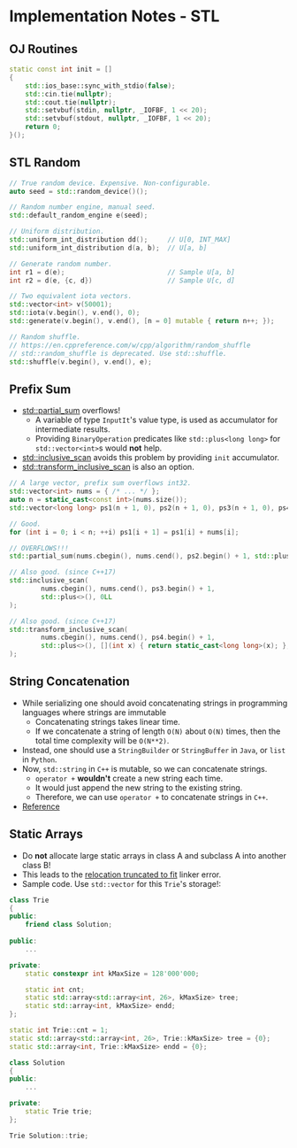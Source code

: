 # Implementation Notes - STL



## OJ Routines

```c++
static const int init = []
{
    std::ios_base::sync_with_stdio(false);
    std::cin.tie(nullptr);
    std::cout.tie(nullptr);
    std::setvbuf(stdin, nullptr, _IOFBF, 1 << 20);
    std::setvbuf(stdout, nullptr, _IOFBF, 1 << 20);
    return 0;
}();
```



## STL Random

```c++
// True random device. Expensive. Non-configurable. 
auto seed = std::random_device()();

// Random number engine, manual seed. 
std::default_random_engine e(seed);

// Uniform distribution. 
std::uniform_int_distribution dd();     // U[0, INT_MAX]
std::uniform_int_distribution d(a, b);  // U[a, b]

// Generate random number. 
int r1 = d(e);                          // Sample U[a, b]
int r2 = d(e, {c, d})                   // Sample U[c, d]

// Two equivalent iota vectors. 
std::vector<int> v(50001);
std::iota(v.begin(), v.end(), 0);
std::generate(v.begin(), v.end(), [n = 0] mutable { return n++; });

// Random shuffle. 
// https://en.cppreference.com/w/cpp/algorithm/random_shuffle
// std::random_shuffle is deprecated. Use std::shuffle. 
std::shuffle(v.begin(), v.end(), e);
```



## Prefix Sum

- [std::partial_sum](https://en.cppreference.com/w/cpp/algorithm/partial_sum) overflows!
  - A variable of type `InputIt`'s value type, is used as accumulator for intermediate results.
  - Providing `BinaryOperation` predicates like `std::plus<long long>` for `std::vector<int>`s would **not** help.
- [std::inclusive_scan](https://en.cppreference.com/w/cpp/algorithm/inclusive_scan) avoids this problem by providing `init` accumulator.
- [std::transform_inclusive_scan](https://en.cppreference.com/w/cpp/algorithm/transform_inclusive_scan) is also an option. 
```c++
// A large vector, prefix sum overflows int32. 
std::vector<int> nums = { /* ... */ };
auto n = static_cast<const int>(nums.size());
std::vector<long long> ps1(n + 1, 0), ps2(n + 1, 0), ps3(n + 1, 0), ps4(n + 1, 0);

// Good. 
for (int i = 0; i < n; ++i) ps1[i + 1] = ps1[i] + nums[i];                              

// OVERFLOWS!!!
std::partial_sum(nums.cbegin(), nums.cend(), ps2.begin() + 1, std::plus<long long>());  

// Also good. (since C++17)
std::inclusive_scan(
        nums.cbegin(), nums.cend(), ps3.begin() + 1, 
        std::plus<>(), 0LL
);

// Also good. (since C++17)
std::transform_inclusive_scan(
        nums.cbegin(), nums.cend(), ps4.begin() + 1, 
        std::plus<>(), [](int x) { return static_cast<long long>(x); }, 0LL
);                                                                                      
```



## String Concatenation

- While serializing one should avoid concatenating strings in programming languages where strings are immutable 
  - Concatenating strings takes linear time. 
  - If we concatenate a string of length `O(N)` about `O(N)` times, then the total time complexity will be `O(N**2)`.
- Instead, one should use a `StringBuilder` or `StringBuffer` in `Java`, or `list` in `Python`. 
- Now, `std::string` in `C++` is mutable, so we can concatenate strings. 
  - `operator +` **wouldn't** create a new string each time. 
  - It would just append the new string to the existing string. 
  - Therefore, we can use `operator +` to concatenate strings in `C++`.
- [Reference](https://leetcode.com/problems/subtree-of-another-tree/editorial/)



## Static Arrays

- Do **not** allocate large static arrays in class A and subclass A into another class B!
- This leads to the [relocation truncated to fit](https://www.technovelty.org/c/relocation-truncated-to-fit-wtf.html) linker error.
- Sample code. Use `std::vector` for this `Trie`'s storage!: 
```c++
class Trie
{
public:
    friend class Solution;
    
public:
    ...

private:
    static constexpr int kMaxSize = 128'000'000;

    static int cnt;
    static std::array<std::array<int, 26>, kMaxSize> tree;
    static std::array<int, kMaxSize> endd;
};

static int Trie::cnt = 1;
static std::array<std::array<int, 26>, Trie::kMaxSize> tree = {0};
static std::array<int, Trie::kMaxSize> endd = {0};

class Solution
{
public:
    ...

private:
    static Trie trie;
};

Trie Solution::trie;
```